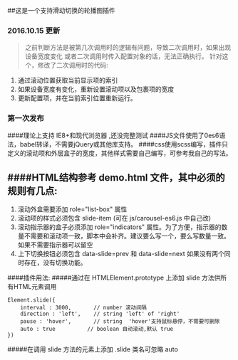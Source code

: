 ##这是一个支持滑动切换的轮播图插件
### 2016.10.15 更新
>之前判断方法是被第几次调用时的逻辑有问题，导致二次调用时，如果出现设备宽度变化
或者二次调用时传入配置对象的话，无法正确执行。
>针对这个，修改了二次调用时的代码:

1.  通过滚动位置获取当前显示项的索引
2.  如果设备宽度有变化，重新设置滚动项以及包裹项的宽度
3.  更新配置项，并在当前索引位置重新运行。

### 第一次发布
####理论上支持 IE8+和现代浏览器 ,还没完整测试
####JS文件使用了0es6语法，babel转译，不需要jQuery或其他库支持。
####css使用scss编写，插件只定义的滚动项和外层盒子的宽度，其他样式需要自己编写，可参考我自己的写法。

####HTML结构参考 demo.html 文件，其中必须的规则有几点:
------
1.  滚动外盒需要添加 role="list-box" 属性
2.  滚动项的样式必须包含 slide-item (可在 js/carousel-es6.js 中自己改)
3.  滚动指示器的盒子必须添加  role="indicators" 属性。为了方便，指示器的数量不需要和滚动项一致，脚本中会补齐。建议要么写一个，要么写数量一致。如果不需要指示器可以留空
4.  上下切换按钮必须包含 data-slide=prev 和 data-slide=next 如果没有两个同时存在，没有切换功能。

####插件用法:
#####通过在 HTMLElement.prototype 上添加 slide 方法供所有HTML元素调用

	Element.slide({
		interval : 3000,       // number 滚动间隔
		direction : 'left',    // string 'left' of 'right'
		pause : 'hover',	   // string  'hover'支持鼠标悬停，不需要可删除
		auto : true		  	 // boolean 自动滚动,默认 true 	
	})

#####在调用 slide 方法的元素上添加 .slide 类名可忽略 auto 

